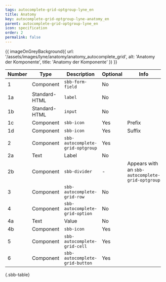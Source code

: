 ```yaml
---
tags: autocomplete-grid-optgroup-lyne_en
title: Anatomy
key: autocomplete-grid-optgroup-lyne-anatomy_en
parent: autocomplete-grid-optgroup-lyne_en
icon: specification
order: 2
permalink: false
---
```


{{ imageOnGreyBackground({
  url: '/assets/images/lyne/anatomy/anatomy_autocomplete_grid',
  alt: 'Anatomy der Komponente',
  title: 'Anatomy der Komponente'
}) }}

<sbb-table-wrapper>

|Number|Type|Description|Optional|Info|
|------|---|------------|--------|-------|
|1|Component|`sbb-form-field`|No||
|1a|Standard-HTML|`label`|No||
|1b|Standard-HTML|`input`|No||
|1c|Component|`sbb-icon`|Yes|Prefix|
|1d|Component|`sbb-icon`|Yes|Suffix|
|2|Component|`sbb-autocomplete-grid-optgroup`|Yes||
|2a|Text|Label|No||
|2b|Component|`sbb-divider`|-|Appears with an `sbb-autocomplete-grid-optgroup`|
|3|Component|`sbb-autocomplete-grid-row`|No||
|4|Component|`sbb-autocomplete-grid-option`|No||
|4a|Text|Value|No||
|4b|Component|`sbb-icon`|Yes||
|5|Component|`sbb-autocomplete-grid-cell`|Yes||
|6|Component|`sbb-autocomplete-grid-button`|Yes||


{.sbb-table}

</sbb-table-wrapper>
